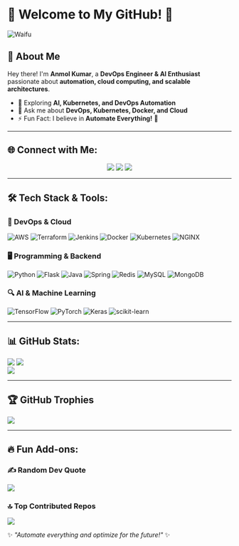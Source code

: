 # 💫 Welcome to My GitHub! 👋

![Waifu](media/tensor.gif)

## 🚀 About Me

Hey there! I'm **Anmol Kumar**, a **DevOps Engineer & AI Enthusiast** passionate about **automation, cloud computing, and scalable architectures**.

- 🌱 Exploring **AI, Kubernetes, and DevOps Automation**
- 💬 Ask me about **DevOps, Kubernetes, Docker, and Cloud**
- ⚡ Fun Fact: I believe in **Automate Everything!** 🤖

---

## 🌐 Connect with Me:

<p align="center">
  <a href="https://www.linkedin.com/in/anmol-kumar-95575b228/"><img src="https://img.shields.io/badge/LinkedIn-%230077B5.svg?style=for-the-badge&logo=linkedin&logoColor=white"/></a>
  <a href="https://github.com/kuanmol"><img src="https://img.shields.io/badge/GitHub-181717?style=for-the-badge&logo=github&logoColor=white"/></a>
  <a href="https://hub.docker.com/u/anmolk992"><img src="https://img.shields.io/badge/DockerHub-2496ED?style=for-the-badge&logo=docker&logoColor=white"/></a>
</p>

---

## 🛠️ Tech Stack & Tools:

### 🚀 DevOps & Cloud
![AWS](https://img.shields.io/badge/AWS-%23FF9900.svg?style=for-the-badge&logo=amazon-aws&logoColor=white)
![Terraform](https://img.shields.io/badge/Terraform-%235835CC.svg?style=for-the-badge&logo=terraform&logoColor=white)
![Jenkins](https://img.shields.io/badge/Jenkins-%232C5263.svg?style=for-the-badge&logo=jenkins&logoColor=white)
![Docker](https://img.shields.io/badge/Docker-%230db7ed.svg?style=for-the-badge&logo=docker&logoColor=white)
![Kubernetes](https://img.shields.io/badge/Kubernetes-%23326ce5.svg?style=for-the-badge&logo=kubernetes&logoColor=white)
![NGINX](https://img.shields.io/badge/Nginx-%23009639.svg?style=for-the-badge&logo=nginx&logoColor=white)

### 🖥️ Programming & Backend
![Python](https://img.shields.io/badge/Python-3776AB?style=for-the-badge&logo=python&logoColor=white)
![Flask](https://img.shields.io/badge/Flask-000000?style=for-the-badge&logo=flask&logoColor=white)
![Java](https://img.shields.io/badge/Java-%23ED8B00.svg?style=for-the-badge&logo=openjdk&logoColor=white)
![Spring](https://img.shields.io/badge/Spring-%236DB33F.svg?style=for-the-badge&logo=spring&logoColor=white)
![Redis](https://img.shields.io/badge/Redis-%23DD0031.svg?style=for-the-badge&logo=redis&logoColor=white)
![MySQL](https://img.shields.io/badge/MySQL-%234479A1.svg?style=for-the-badge&logo=mysql&logoColor=white)
![MongoDB](https://img.shields.io/badge/MongoDB-47A248?style=for-the-badge&logo=mongodb&logoColor=white)

### 🔍 AI & Machine Learning
![TensorFlow](https://img.shields.io/badge/TensorFlow-%23FF6F00.svg?style=for-the-badge&logo=TensorFlow&logoColor=white)
![PyTorch](https://img.shields.io/badge/PyTorch-%23EE4C2C.svg?style=for-the-badge&logo=PyTorch&logoColor=white)
![Keras](https://img.shields.io/badge/Keras-%23D00000.svg?style=for-the-badge&logo=Keras&logoColor=white)
![scikit-learn](https://img.shields.io/badge/scikit--learn-%23F7931E.svg?style=for-the-badge&logo=scikit-learn&logoColor=white)

---

## 📊 GitHub Stats:

![](https://github-readme-stats.vercel.app/api?username=kuanmol&theme=radical&hide_border=false&include_all_commits=true&count_private=true)
![](https://github-readme-streak-stats.herokuapp.com/?user=kuanmol&theme=dark&hide_border=false)<br/>
![](https://github-readme-stats.vercel.app/api/top-langs/?username=kuanmol&theme=radical&hide_border=false&include_all_commits=true&count_private=true&layout=compact)

---

## 🏆 GitHub Trophies

![](https://github-profile-trophy.vercel.app/?username=kuanmol&theme=radical&no-frame=false&no-bg=true&margin-w=4)

---

## 🔥 Fun Add-ons:

### ✍️ Random Dev Quote
![](https://quotes-github-readme.vercel.app/api?type=horizontal&theme=radical)

### 🔝 Top Contributed Repos
![](https://github-contributor-stats.vercel.app/api?username=kuanmol&limit=5&theme=radical&combine_all_yearly_contributions=true)

✨ _"Automate everything and optimize for the future!"_ ✨
